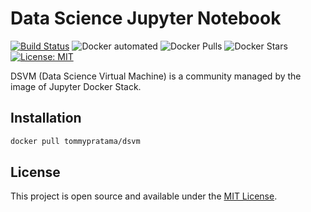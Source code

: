 # Data Science Jupyter Notebook

[![Build Status](https://travis-ci.com/tommypratama/dsvm.svg?branch=master)](https://travis-ci.com/tommypratama/dsvm)
![Docker automated](https://img.shields.io/docker/automated/tommypratama/dsvm.svg)
![Docker Pulls](https://img.shields.io/docker/pulls/tommypratama/dsvm.svg)
![Docker Stars](https://img.shields.io/docker/stars/tommypratama/dsvm.svg)
[![License: MIT](https://img.shields.io/badge/License-MIT-blue.svg)](https://opensource.org/licenses/MIT)

DSVM (Data Science Virtual Machine) is a community managed by the image of Jupyter Docker Stack.

## Installation

```bash
docker pull tommypratama/dsvm
```

## License

This project is open source and available under the [MIT License](LICENSE).